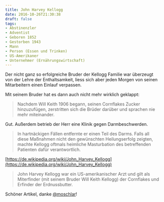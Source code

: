 ```yaml
---
title: John Harvey Kellogg
date: 2016-10-26T21:30:38
draft: false
tags:
- Abstinenzler
- Adventist
- Geboren 1852
- Gestorben 1943
- Mann
- Person (Essen und Trinken)
- US-Amerikaner
- Unternehmer (Ernährungswirtschaft)
---
```


Der nicht ganz so erfolgreiche Bruder der Kellogg Familie war überzeugt von
der Lehre der Enthaltsamkeit, liess sich aber jeden Morgen von seinen
Mitarbeitern einen Einlauf verpassen.

Mit seinem Bruder hat es dann auch nicht mehr wirklich geklappt:

> Nachdem Will Keith 1906 begann, seinen Cornflakes Zucker hinzuzufügen,
> zerstritten sich die Brüder darüber und sprachen nie mehr miteinander.

Gut. Außerdem betrieb der Herr eine Klinik gegen Darmbeschwerden.

> In hartnäckigen Fällen entfernte er einen Teil des Darms. Falls all diese
> Maßnahmen nicht den gewünschten Heilungserfolg zeigten, machte Kellogg
> oftmals heimliche Masturbation des betreffenden Patienten dafür
> verantwortlich.


[https://de.wikipedia.org/wiki/John_Harvey_Kellogg](https://de.wikipedia.org/wiki/John_Harvey_Kellogg)

> John Harvey Kellogg war ein US-amerikanischer Arzt und gilt als
> Miterfinder (mit seinem Bruder Will Keith Kellogg) der Cornflakes und
> Erfinder der Erdnussbutter.

Schöner Artikel, danke [@moschlar](https://twitter.com/moschlar)!
